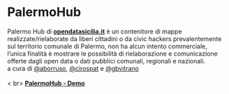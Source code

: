 # PalermoHub
Palermo Hub di [**opendatasicilia.it**](http://opendatasicilia.it/) è un contenitore di mappe realizzate/rielaborate da liberi cittadini o da civic hackers prevalentemente sul territorio comunale di Palermo, non ha alcun intento commerciale, l’unica finalità è mostrare le possibilità di rielaborazione e comunicazione offerte dagli open data o dati pubblici comunali, regionali e nazionali. <br> a cura di
[@aborruso](https://twitter.com/aborruso), [@cirospat](https://twitter.com/cirospat) e [@gbvitrano](https://twitter.com/gbvitrano) <br> <br>< br>
[**PalermoHub - Demo**](https://siciliahub.github.io/palermohub/index.html/) 

